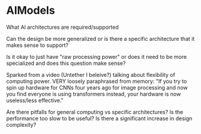 # AIModels
What AI architectures are required/supported


Can the design be more generalized or is there a specific architecture that it makes sense to support? 

Is it okay to just have "raw processing power" or does it need to be more specialized and does this question make sense?  

Sparked from a video (Untether I beleive?) talking about flexibility of computing power. VERY loosely paraphrased from memory: "If you try to spin up hardware for CNNs four years ago for image processing and now you find everyone is using transformers instead, your hardware is now useless/less effective."  

Are there pitfalls for general computing vs specific architectures? Is the performance too slow to be useful? Is there a significant increase in design complexity?
